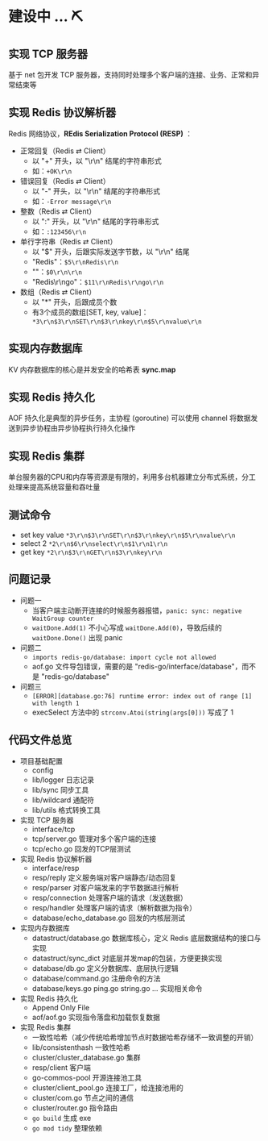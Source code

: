 # 建设中 ... ⛏
## 实现 TCP 服务器
基于 net 包开发 TCP 服务器，支持同时处理多个客户端的连接、业务、正常和异常结束等

## 实现 Redis 协议解析器

Redis 网络协议，**REdis SeriaIization ProtocoI (RESP)** ：

* 正常回复（Redis ⇄ Client）
  * 以 "+" 开头，以 "\r\n" 结尾的字符串形式
  * 如：`+OK\r\n`
* 错误回复（Redis ⇄ Client）
  * 以 "-" 开头，以 "\r\n" 结尾的字符串形式
  * 如：`-Error message\r\n`
* 整数（Redis ⇄ Client）
  * 以 ":" 开头，以 "\r\n" 结尾的字符串形式
  * 如：`:123456\r\n`
* 单行字符串（Redis ⇄ Client）
  * 以 "$" 开头，后跟实际发送字节数，以 "\r\n" 结尾
  * "Redis"：`$5\r\nRedis\r\n`
  * ""：`$0\r\n\r\n`
  * "Redis\r\ngo"：`$11\r\nRedis\r\ngo\r\n`
* 数组（Redis ⇄ Client）
  * 以 "*" 开头，后跟成员个数
  * 有3个成员的数组[SET, key, value]：`*3\r\n$3\r\nSET\r\n$3\r\nkey\r\n$5\r\nvalue\r\n`

## 实现内存数据库

KV 内存数据库的核心是并发安全的哈希表 **sync.map**

## 实现 Redis 持久化

AOF 持久化是典型的异步任务，主协程 (goroutine) 可以使用 channel 将数据发送到异步协程由异步协程执行持久化操作

## 实现 Redis 集群

单台服务器的CPU和内存等资源是有限的，利用多台机器建立分布式系统，分工处理来提高系统容量和吞吐量

## 测试命令

* set key value `*3\r\n$3\r\nSET\r\n$3\r\nkey\r\n$5\r\nvalue\r\n`
* select 2 `*2\r\n$6\r\nselect\r\n$1\r\n1\r\n`
* get key `*2\r\n$3\r\nGET\r\n$3\r\nkey\r\n`

## 问题记录

* 问题一
  * 当客户端主动断开连接的时候服务器报错，`panic: sync: negative WaitGroup counter`
  * `waitDone.Add(1)` 不小心写成 `waitDone.Add(0)`，导致后续的 `waitDone.Done()` 出现 panic
* 问题二
  * `imports redis-go/database: import cycle not allowed`
  * aof.go 文件导包错误，需要的是 "redis-go/interface/database"，而不是 "redis-go/database"
* 问题三
  * `[ERROR][database.go:76] runtime error: index out of range [1] with length 1`
  * execSelect 方法中的 `strconv.Atoi(string(args[0]))` 写成了 1

## 代码文件总览

* 项目基础配置
  * config
  * lib/logger 日志记录
  * lib/sync 同步工具
  * lib/wildcard 通配符
  * lib/utils 格式转换工具
* 实现 TCP 服务器
  * interface/tcp
  * tcp/server.go 管理对多个客户端的连接
  * tcp/echo.go 回发的TCP层测试
* 实现 Redis 协议解析器
  * interface/resp
  * resp/reply 定义服务端对客户端静态/动态回复
  * resp/parser 对客户端发来的字节数据进行解析
  * resp/connection 处理客户端的请求（发送数据）
  * resp/handler 处理客户端的请求（解析数据为指令）
  * database/echo_database.go 回发的内核层测试
* 实现内存数据库
  * datastruct/database.go 数据库核心，定义 Redis 底层数据结构的接口与实现
  * datastruct/sync_dict 对底层并发map的包装，方便更换实现
  * database/db.go 定义分数据库、底层执行逻辑
  * database/command.go 注册命令的方法
  * database/keys.go ping.go string.go ... 实现相关命令
* 实现 Redis 持久化
  * Append Only File
  * aof/aof.go 实现指令落盘和加载恢复数据
* 实现 Redis 集群
  * 一致性哈希（减少传统哈希增加节点时数据哈希存储不一致调整的开销）
  * lib/consistenthash 一致性哈希
  * cluster/cluster_database.go 集群
  * resp/client 客户端
  * go-commos-pool 开源连接池工具
  * cluster/client_pool.go 连接工厂，给连接池用的
  * cluster/com.go 节点之间的通信
  * cluster/router.go 指令路由
  * `go build` 生成 exe
  * `go mod tidy`  整理依赖